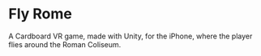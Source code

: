 # Fly Rome

A Cardboard VR game, made with Unity, for the iPhone, where the player flies around the Roman Coliseum.
